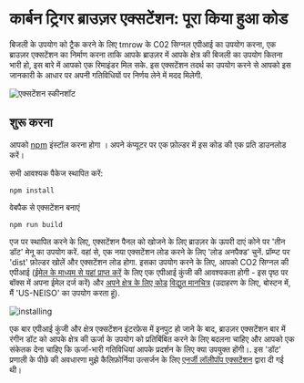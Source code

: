 # कार्बन ट्रिगर ब्राउज़र एक्सटेंशन: पूरा किया हुआ कोड

बिजली के उपयोग को ट्रैक करने के लिए tmrow के C02 सिग्नल एपीआई का उपयोग करना, एक ब्राउज़र एक्सटेंशन का निर्माण करना ताकि आपके ब्राउज़र में आपके क्षेत्र की बिजली का उपयोग कितना भारी हो, इस बारे में आपको एक रिमाइंडर मिल सके. इस एक्सटेंशन तदर्थ का उपयोग करने से आपको इस जानकारी के आधार पर अपनी गतिविधियों पर निर्णय लेने में मदद मिलेगी.

![एक्सटेंशन स्कीनशॉट ](../../extension-screenshot.png)

## शुरू करना

आपको [npm](https://npmjs.com) इंस्टॉल करना होगा । अपने कंप्यूटर पर एक फ़ोल्डर में इस कोड की एक प्रति डाउनलोड करें।

सभी आवश्यक पैकेज स्थापित करें:

```
npm install
```

वेबपैक से एक्सटेंशन बनाएं

```
npm run build
```

एज पर स्थापित करने के लिए, एक्सटेंशन पैनल को खोजने के लिए ब्राउज़र के ऊपरी दाएं कोने पर 'तीन डॉट' मेनू का उपयोग करें. वहां से, एक नया एक्सटेंशन लोड करने के लिए 'लोड अनपैक्ड' चुनें. प्रॉम्प्ट पर 'dist' फ़ोल्डर खोलें और एक्सटेंशन लोड होगा. इसका उपयोग करने के लिए, आपको CO2 सिग्नल की एपीआई ([ईमेल के माध्यम से यहां प्राप्त करें](https://www.co2snal.com/) के लिए एक एपीआई कुंजी की आवश्यकता होगी - इस पृष्ठ पर बॉक्स में अपना ईमेल दर्ज करें) और [अपने क्षेत्र के लिए कोड](http://api.electricitymap.org/v3/zones) [विद्युत मानचित्र](https://www.electricitymap.org/map) (उदाहरण के लिए, बोस्टन में, मैं 'US-NEISO' का उपयोग करता हूं).

![installing](../../install-on-edge.png)

एक बार एपीआई कुंजी और क्षेत्र एक्सटेंशन इंटरफ़ेस में इनपुट हो जाने के बाद, ब्राउज़र एक्सटेंशन बार में रंगीन डॉट को आपके क्षेत्र की ऊर्जा के उपयोग को प्रतिबिंबित करने के लिए बदलना चाहिए और आपको एक संकेतक देना चाहिए कि ऊर्जा-भारी गतिविधियां आपके प्रदर्शन के लिए क्या उपयुक्त होंगी।. इस 'डॉट' प्रणाली के पीछे की अवधारणा मुझे कैलिफ़ोर्निया उत्सर्जन के लिए [एनर्जी लॉलीपॉप एक्सटेंशन](https://energylollipop.com/) द्वारा दी गई थी।

